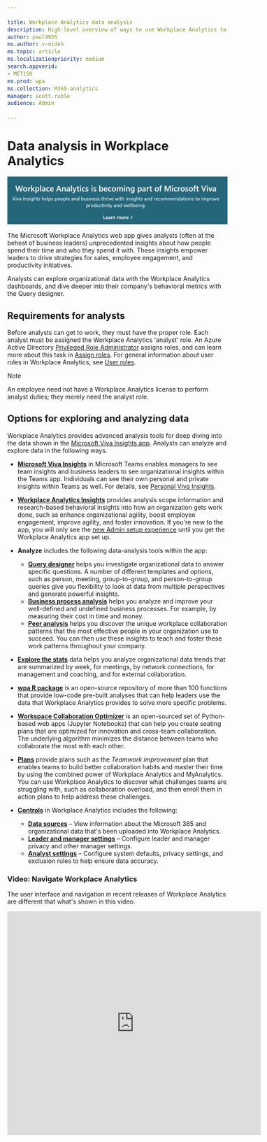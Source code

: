 ```yaml
---

title: Workplace Analytics data analysis
description: High-level overview of ways to use Workplace Analytics to analyze data
author: paul9955
ms.author: v-mideh
ms.topic: article
ms.localizationpriority: medium 
search.appverid:
- MET150
ms.prod: wpa
ms.collection: M365-analytics
manager: scott.ruble
audience: Admin

---
```


# Data analysis in Workplace Analytics

[![Viva announcement.](../images/viva-banner-2.png)](https://www.microsoft.com/microsoft-viva/insights)

The Microsoft Workplace Analytics web app gives analysts (often at the behest of business leaders) unprecedented insights about how people spend their time and who they spend it with. These insights empower leaders to drive strategies for sales, employee engagement, and productivity initiatives.

Analysts can explore organizational data with the Workplace Analytics dashboards, and dive deeper into their company's behavioral metrics with the Query designer.

## Requirements for analysts

Before analysts can get to work, they must have the proper role. Each analyst must be assigned the Workplace Analytics 'analyst' role. An Azure Active Directory [Privileged Role Administrator](/azure/active-directory/roles/permissions-reference#privileged-role-administrator) assigns roles, and can learn more about this task in [Assign roles](../setup/assign-roles-to-wpa-admins.md). For general information about user roles in Workplace Analytics, see [User roles](../use/user-roles.md).

>[!Note]
>An employee need not have a Workplace Analytics license to perform analyst duties; they merely need the analyst role.

## Options for exploring and analyzing data

Workplace Analytics provides advanced analysis tools for deep diving into the data shown in the [Microsoft Viva Insights app](https://insights.office.com/VivaInsights/). Analysts can analyze and explore data in the following ways.

* [**Microsoft Viva Insights**](../use/viva-insights-intro.md) in Microsoft Teams enables managers to see team insights and business leaders to see organizational insights within the Teams app. Individuals can see their own personal and private insights within Teams as well. For details, see [Personal Viva Insights](/insights/teams-app).
* [**Workplace Analytics Insights**](../use/insights.md) provides analysis scope information and research-based behavioral insights into how an organization gets work done, such as enhance organizational agility, boost employee engagement, improve agility, and foster innovation. If you're new to the app, you will only see the [new Admin setup experience](../setup/Set-up-Workplace-Analytics.md) until you get the Workplace Analytics app set up.
* **Analyze** includes the following data-analysis tools within the app:

  * [**Query designer**](../tutorials/query-designer.md) helps you investigate organizational data to answer specific questions. A number of different templates and options, such as person, meeting, group-to-group, and person-to-group queries give you flexibility to look at data from multiple perspectives and generate powerful insights.
  * [**Business process analysis**](../tutorials/analyze-business-processes.md) helps you analyze and improve your well-defined and undefined business processes. For example, by measuring their cost in time and money.
  * [**Peer analysis**](../use/peer-analysis.md) helps you discover the unique workplace collaboration patterns that the most effective people in your organization use to succeed. You can then use these insights to teach and foster these work patterns throughout your company.

* [**Explore the stats**](../use/explore-intro.md) data helps you analyze organizational data trends that are summarized by week, for meetings, by network connections, for management and coaching, and for external collaboration.
* [**wpa R package**](../tutorials/wpa-r-package.md) is an open-source repository of more than 100 functions that provide low-code pre-built analyses that can help leaders use the data that Workplace Analytics provides to solve more specific problems.
* [**Workspace Collaboration Optimizer**](../use/wsplan.md) is an open-sourced set of Python-based web apps (Jupyter Notebooks) that can help you create seating plans that are optimized for innovation and cross-team collaboration. The underlying algorithm minimizes the distance between teams who collaborate the most with each other.
* [**Plans**](../tutorials/solutionsv2-intro.md) provide plans such as the _Teamwork improvement_ plan that enables teams to build better collaboration habits and master their time by using the combined power of Workplace Analytics and MyAnalytics. You can use Workplace Analytics to discover what challenges teams are struggling with, such as collaboration overload, and then enroll them in action plans to help address these challenges.
* [**Controls**](../use/settings.md) in Workplace Analytics includes the following:

  * [**Data sources**](../use/settings.md#data-sources) – View information about the Microsoft 365 and organizational data that's been uploaded into Workplace Analytics.
  * [**Leader and manager settings**](../use/settings.md#leader-and-manager-settings) – Configure leader and manager privacy and other manager settings.
  * [**Analyst settings**](../use/settings.md#analyst-settings) – Configure system defaults, privacy settings, and exclusion rules to help ensure data accuracy.

### Video: Navigate Workplace Analytics

<!-- FOR THIS VIDEO LINK, VERIFY THE EMBED/SCREEN SETTINGS. 
WE USE THE FOLLOWING ONES IN OTHER PLACES: 

<iframe allowfullscreen="" mozallowfullscreen="" webkitallowfullscreen=""></iframe>
-->
The user interface and navigation in recent releases of Workplace Analytics are different that what's shown in this video.

<iframe src="https://player.vimeo.com/video/434890975" width="580" height="512" frameborder="0" allow="autoplay; fullscreen" allowfullscreen></iframe>
